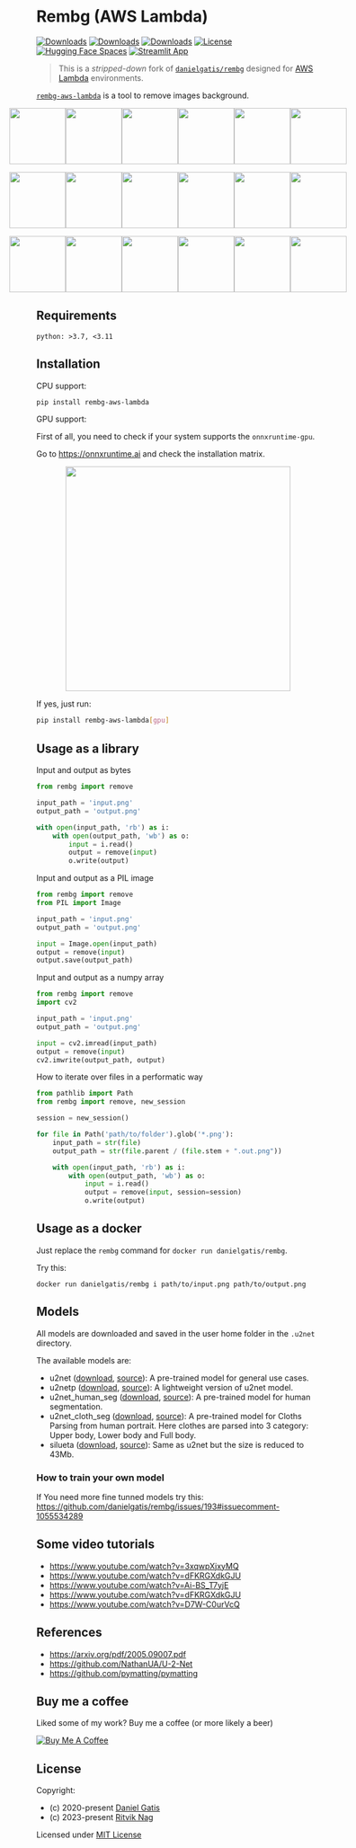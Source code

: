# Rembg (AWS Lambda)

[![Downloads](https://pepy.tech/badge/rembg-aws-lambda)](https://pepy.tech/project/rembg-aws-lambda)
[![Downloads](https://pepy.tech/badge/rembg-aws-lambda/month)](https://pepy.tech/project/rembg-aws-lambda)
[![Downloads](https://pepy.tech/badge/rembg-aws-lambda/week)](https://pepy.tech/project/rembg-aws-lambda)
[![License](https://img.shields.io/badge/License-MIT-blue.svg)](https://img.shields.io/badge/License-MIT-blue.svg)
[![Hugging Face Spaces](https://img.shields.io/badge/🤗%20Hugging%20Face-Spaces-blue)](https://huggingface.co/spaces/KenjieDec/RemBG)
[![Streamlit App](https://img.shields.io/badge/🎈%20Streamlit%20Community-Cloud-blue)](https://bgremoval.streamlit.app/)


> This is a *stripped-down* fork of [`danielgatis/rembg`](https://github.com/danielgatis/rembg)
> designed for [AWS Lambda](https://aws.amazon.com/lambda/) environments.

[`rembg-aws-lambda`](https://pypi.org/project/rembg-aws-lambda/) is a tool to remove images background.

<p style="display: flex;align-items: center;justify-content: center;">
  <img src="https://raw.githubusercontent.com/rnag/rembg-aws-lambda/master/examples/car-1.jpg" width="100" />
  <img src="https://raw.githubusercontent.com/rnag/rembg-aws-lambda/master/examples/car-1.out.png" width="100" />
  <img src="https://raw.githubusercontent.com/rnag/rembg-aws-lambda/master/examples/car-2.jpg" width="100" />
  <img src="https://raw.githubusercontent.com/rnag/rembg-aws-lambda/master/examples/car-2.out.png" width="100" />
  <img src="https://raw.githubusercontent.com/rnag/rembg-aws-lambda/master/examples/car-3.jpg" width="100" />
  <img src="https://raw.githubusercontent.com/rnag/rembg-aws-lambda/master/examples/car-3.out.png" width="100" />
</p>

<p style="display: flex;align-items: center;justify-content: center;">
  <img src="https://raw.githubusercontent.com/rnag/rembg-aws-lambda/master/examples/animal-1.jpg" width="100" />
  <img src="https://raw.githubusercontent.com/rnag/rembg-aws-lambda/master/examples/animal-1.out.png" width="100" />
  <img src="https://raw.githubusercontent.com/rnag/rembg-aws-lambda/master/examples/animal-2.jpg" width="100" />
  <img src="https://raw.githubusercontent.com/rnag/rembg-aws-lambda/master/examples/animal-2.out.png" width="100" />
  <img src="https://raw.githubusercontent.com/rnag/rembg-aws-lambda/master/examples/animal-3.jpg" width="100" />
  <img src="https://raw.githubusercontent.com/rnag/rembg-aws-lambda/master/examples/animal-3.out.png" width="100" />
</p>

<p style="display: flex;align-items: center;justify-content: center;">
  <img src="https://raw.githubusercontent.com/rnag/rembg-aws-lambda/master/examples/girl-1.jpg" width="100" />
  <img src="https://raw.githubusercontent.com/rnag/rembg-aws-lambda/master/examples/girl-1.out.png" width="100" />
  <img src="https://raw.githubusercontent.com/rnag/rembg-aws-lambda/master/examples/girl-2.jpg" width="100" />
  <img src="https://raw.githubusercontent.com/rnag/rembg-aws-lambda/master/examples/girl-2.out.png" width="100" />
  <img src="https://raw.githubusercontent.com/rnag/rembg-aws-lambda/master/examples/girl-3.jpg" width="100" />
  <img src="https://raw.githubusercontent.com/rnag/rembg-aws-lambda/master/examples/girl-3.out.png" width="100" />
</p>

[//]: # (**If this project has helped you, please consider making a [donation]&#40;https://www.buymeacoffee.com/danielgatis&#41;.**)

## Requirements

```
python: >3.7, <3.11
```

## Installation

CPU support:

```bash
pip install rembg-aws-lambda
```

GPU support:

First of all, you need to check if your system supports the `onnxruntime-gpu`.

Go to https://onnxruntime.ai and check the installation matrix.

<p style="display: flex;align-items: center;justify-content: center;">
  <img src="https://raw.githubusercontent.com/rnag/rembg-aws-lambda/master/onnxruntime-installation-matrix.png" width="400" />
</p>

If yes, just run:

```bash
pip install rembg-aws-lambda[gpu]
```

## Usage as a library

Input and output as bytes

```python
from rembg import remove

input_path = 'input.png'
output_path = 'output.png'

with open(input_path, 'rb') as i:
    with open(output_path, 'wb') as o:
        input = i.read()
        output = remove(input)
        o.write(output)
```

Input and output as a PIL image

```python
from rembg import remove
from PIL import Image

input_path = 'input.png'
output_path = 'output.png'

input = Image.open(input_path)
output = remove(input)
output.save(output_path)
```

Input and output as a numpy array

```python
from rembg import remove
import cv2

input_path = 'input.png'
output_path = 'output.png'

input = cv2.imread(input_path)
output = remove(input)
cv2.imwrite(output_path, output)
```

How to iterate over files in a performatic way

```python
from pathlib import Path
from rembg import remove, new_session

session = new_session()

for file in Path('path/to/folder').glob('*.png'):
    input_path = str(file)
    output_path = str(file.parent / (file.stem + ".out.png"))

    with open(input_path, 'rb') as i:
        with open(output_path, 'wb') as o:
            input = i.read()
            output = remove(input, session=session)
            o.write(output)
```

## Usage as a docker

Just replace the `rembg` command for `docker run danielgatis/rembg`.

Try this:

```
docker run danielgatis/rembg i path/to/input.png path/to/output.png
```

## Models

All models are downloaded and saved in the user home folder in the `.u2net` directory.

The available models are:

-   u2net ([download](https://github.com/danielgatis/rembg/releases/download/v0.0.0/u2net.onnx), [source](https://github.com/xuebinqin/U-2-Net)): A pre-trained model for general use cases.
-   u2netp ([download](https://github.com/danielgatis/rembg/releases/download/v0.0.0/u2netp.onnx), [source](https://github.com/xuebinqin/U-2-Net)): A lightweight version of u2net model.
-   u2net_human_seg ([download](https://github.com/danielgatis/rembg/releases/download/v0.0.0/u2net_human_seg.onnx), [source](https://github.com/xuebinqin/U-2-Net)): A pre-trained model for human segmentation.
-   u2net_cloth_seg ([download](https://github.com/danielgatis/rembg/releases/download/v0.0.0/u2net_cloth_seg.onnx), [source](https://github.com/levindabhi/cloth-segmentation)): A pre-trained model for Cloths Parsing from human portrait. Here clothes are parsed into 3 category: Upper body, Lower body and Full body.
-   silueta ([download](https://github.com/danielgatis/rembg/releases/download/v0.0.0/silueta.onnx), [source](https://github.com/xuebinqin/U-2-Net/issues/295)): Same as u2net but the size is reduced to 43Mb.

### How to train your own model

If You need more fine tunned models try this:
https://github.com/danielgatis/rembg/issues/193#issuecomment-1055534289


## Some video tutorials

- https://www.youtube.com/watch?v=3xqwpXjxyMQ
- https://www.youtube.com/watch?v=dFKRGXdkGJU
- https://www.youtube.com/watch?v=Ai-BS_T7yjE
- https://www.youtube.com/watch?v=dFKRGXdkGJU
- https://www.youtube.com/watch?v=D7W-C0urVcQ

## References

- https://arxiv.org/pdf/2005.09007.pdf
- https://github.com/NathanUA/U-2-Net
- https://github.com/pymatting/pymatting

## Buy me a coffee

Liked some of my work? Buy me a coffee (or more likely a beer)

<a href="https://www.buymeacoffee.com/ritviknag" target="_blank"><img src="https://bmc-cdn.nyc3.digitaloceanspaces.com/BMC-button-images/custom_images/orange_img.png" alt="Buy Me A Coffee" style="height: auto !important;width: auto !important;"></a>

## License

Copyright:
  * (c) 2020-present  [Daniel Gatis](https://github.com/danielgatis)
  * (c) 2023-present  [Ritvik Nag](https://github.com/rnag)

Licensed under [MIT License](./LICENSE.txt)
